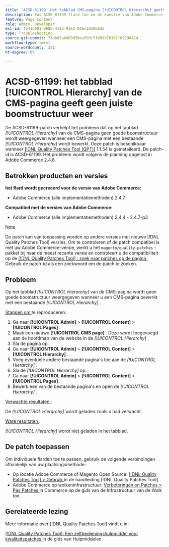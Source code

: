 ```yaml
---
title: 'ACSD-61199: Het tabblad CMS-pagina [!UICONTROL Hierarchy] geeft geen juiste boomstructuur weer'
description: Pas ACSD-61199 flard toe om de kwestie van Adobe Commerce te bevestigen waar het lusje van de pagina van CMS * [!UICONTROL Hierarchy] * geen juiste boomstructuur toont wanneer het uitgeven van een pagina van CMS met bestaand * [!UICONTROL Hierarchy] *.
feature: Page Content
role: Admin, Developer
exl-id: f541d001-9680-431a-9a62-816c2d10b6d5
type: Troubleshooting
source-git-commit: 7fdb02a6d89d50ea593c5fd99d78101f89198424
workflow-type: tm+mt
source-wordcount: '331'
ht-degree: 0%

---
```


# ACSD-61199: het tabblad [!UICONTROL Hierarchy] van de CMS-pagina geeft geen juiste boomstructuur weer

De ACSD-61199-patch verhelpt het probleem dat op het tabblad *[!UICONTROL Hierarchy]* van de CMS-pagina geen goede boomstructuur wordt weergegeven wanneer een CMS-pagina met een bestaande *[!UICONTROL Hierarchy]* wordt bewerkt. Deze patch is beschikbaar wanneer [[!DNL Quality Patches Tool (QPT)]](/help/tools/quality-patches-tool/quality-patches-tool-to-self-serve-quality-patches.md) 1.1.54 is geïnstalleerd. De patch-id is ACSD-61199. Het probleem wordt volgens de planning opgelost in Adobe Commerce 2.4.8.

## Betrokken producten en versies

**het flard wordt gecreeerd voor de versie van Adobe Commerce:**

* Adobe Commerce (alle implementatiemethoden) 2.4.7

**Compatibel met de versies van Adobe Commerce:**

* Adobe Commerce (alle implementatiemethoden) 2.4.4 - 2.4.7-p3

>[!NOTE]
>
>De patch kan van toepassing worden op andere versies met nieuwe [!DNL Quality Patches Tool] versies. Om te controleren of de patch compatibel is met uw Adobe Commerce-versie, werkt u het `magento/quality-patches` -pakket bij naar de meest recente versie en controleert u de compatibiliteit op de [[!DNL Quality Patches Tool] : zoek naar patches op de pagina ](https://experienceleague.adobe.com/tools/commerce-quality-patches/index.html?lang=nl-NL) . Gebruik de patch-id als een zoekwoord om de patch te zoeken.

## Probleem

Op het tabblad *[!UICONTROL Hierarchy]* van de CMS-pagina wordt geen goede boomstructuur weergegeven wanneer u een CMS-pagina bewerkt met een bestaande *[!UICONTROL Hierarchy]* .

<u> Stappen om </u> te reproduceren:

1. Ga naar **[!UICONTROL Admin]** > **[!UICONTROL Content]** > **[!UICONTROL Pages]** .
1. Maak een nieuwe **[!UICONTROL CMS page]** . Deze wordt toegevoegd aan de hoofdmap van de website in de *[!UICONTROL Hierarchy]* .
1. Sla de pagina op.
1. Ga naar **[!UICONTROL Admin]** > **[!UICONTROL Content]** > **[!UICONTROL Hierarchy]** .
1. Voeg eventuele andere bestaande pagina&#39;s toe aan de *[!UICONTROL Hierarchy]* .
1. Sla de *[!UICONTROL Hierarchy]* op.
1. Ga naar **[!UICONTROL Admin]** > **[!UICONTROL Content]** > **[!UICONTROL Pages]** .
1. Bewerk een van de bestaande pagina&#39;s en open de *[!UICONTROL Hierarchy]* .

<u> Verwachte resultaten </u>:

De *[!UICONTROL Hierarchy]* wordt geladen zoals u had verwacht.

<u> Ware resultaten </u>:

*[!UICONTROL Hierarchy]* wordt niet geladen in het tabblad.

## De patch toepassen

Om individuele flarden toe te passen, gebruik de volgende verbindingen afhankelijk van uw plaatsingsmethode:

* Op locatie Adobe Commerce of Magento Open Source: [[!DNL Quality Patches Tool] > Gebruik ](/help/tools/quality-patches-tool/usage.md) in de handleiding [!DNL Quality Patches Tool] .
* Adobe Commerce op wolkeninfrastructuur: [ Verbeteringen en Patches > Pas Patches ](https://experienceleague.adobe.com/docs/commerce-cloud-service/user-guide/develop/upgrade/apply-patches.html?lang=nl-NL) in Commerce op de gids van de Infrastructuur van de Wolk toe.

## Gerelateerde lezing

Meer informatie over [!DNL Quality Patches Tool] vindt u in:

[[!DNL Quality Patches Tool]: Een zelfbedieningshulpmiddel voor kwaliteitspatches ](/help/tools/quality-patches-tool/quality-patches-tool-to-self-serve-quality-patches.md) in de gids van Hulpmiddelen.

